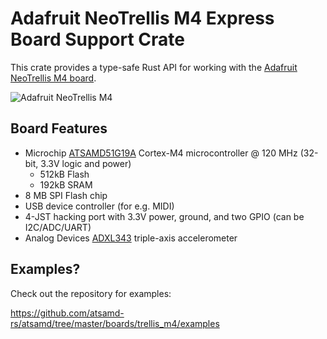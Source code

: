 # Adafruit NeoTrellis M4 Express Board Support Crate

This crate provides a type-safe Rust API for working with the
[Adafruit NeoTrellis M4 board].

![Adafruit NeoTrellis M4](https://cdn-shop.adafruit.com/970x728/3938-05.jpg)

## Board Features

- Microchip [ATSAMD51G19A] Cortex-M4 microcontroller @ 120 MHz (32-bit, 3.3V logic and power)
  - 512kB Flash
  - 192kB SRAM
- 8 MB SPI Flash chip
- USB device controller (for e.g. MIDI)
- 4-JST hacking port with 3.3V power, ground, and two GPIO (can be I2C/ADC/UART)
- Analog Devices [ADXL343] triple-axis accelerometer

## Examples?

Check out the repository for examples:

https://github.com/atsamd-rs/atsamd/tree/master/boards/trellis_m4/examples

[Adafruit NeoTrellis M4 board]: https://www.adafruit.com/product/3938
[ATSAMD51G19A]: https://www.microchip.com/wwwproducts/en/ATSAMD51G19A
[ADXL343]: https://www.analog.com/en/products/adxl343.html
